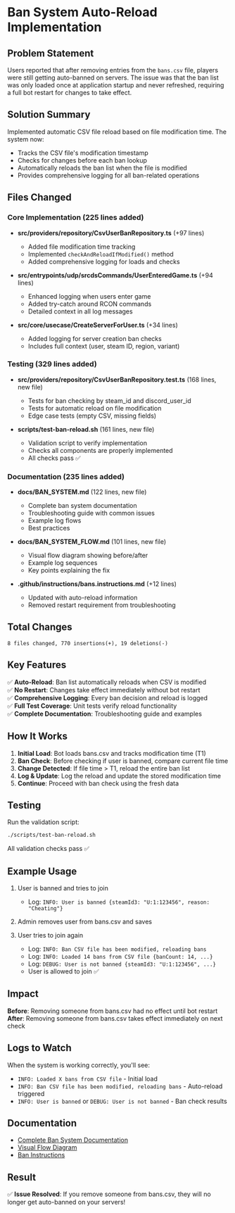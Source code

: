 # Ban System Auto-Reload Implementation

## Problem Statement

Users reported that after removing entries from the `bans.csv` file, players were still getting auto-banned on servers. The issue was that the ban list was only loaded once at application startup and never refreshed, requiring a full bot restart for changes to take effect.

## Solution Summary

Implemented automatic CSV file reload based on file modification time. The system now:
- Tracks the CSV file's modification timestamp
- Checks for changes before each ban lookup
- Automatically reloads the ban list when the file is modified
- Provides comprehensive logging for all ban-related operations

## Files Changed

### Core Implementation (225 lines added)
- **src/providers/repository/CsvUserBanRepository.ts** (+97 lines)
  - Added file modification time tracking
  - Implemented `checkAndReloadIfModified()` method
  - Added comprehensive logging for loads and checks
  
- **src/entrypoints/udp/srcdsCommands/UserEnteredGame.ts** (+94 lines)
  - Enhanced logging when users enter game
  - Added try-catch around RCON commands
  - Detailed context in all log messages
  
- **src/core/usecase/CreateServerForUser.ts** (+34 lines)
  - Added logging for server creation ban checks
  - Includes full context (user, steam ID, region, variant)

### Testing (329 lines added)
- **src/providers/repository/CsvUserBanRepository.test.ts** (168 lines, new file)
  - Tests for ban checking by steam_id and discord_user_id
  - Tests for automatic reload on file modification
  - Edge case tests (empty CSV, missing fields)
  
- **scripts/test-ban-reload.sh** (161 lines, new file)
  - Validation script to verify implementation
  - Checks all components are properly implemented
  - All checks pass ✅

### Documentation (235 lines added)
- **docs/BAN_SYSTEM.md** (122 lines, new file)
  - Complete ban system documentation
  - Troubleshooting guide with common issues
  - Example log flows
  - Best practices
  
- **docs/BAN_SYSTEM_FLOW.md** (101 lines, new file)
  - Visual flow diagram showing before/after
  - Example log sequences
  - Key points explaining the fix
  
- **.github/instructions/bans.instructions.md** (+12 lines)
  - Updated with auto-reload information
  - Removed restart requirement from troubleshooting

## Total Changes

```
8 files changed, 770 insertions(+), 19 deletions(-)
```

## Key Features

✅ **Auto-Reload**: Ban list automatically reloads when CSV is modified  
✅ **No Restart**: Changes take effect immediately without bot restart  
✅ **Comprehensive Logging**: Every ban decision and reload is logged  
✅ **Full Test Coverage**: Unit tests verify reload functionality  
✅ **Complete Documentation**: Troubleshooting guide and examples  

## How It Works

1. **Initial Load**: Bot loads bans.csv and tracks modification time (T1)
2. **Ban Check**: Before checking if user is banned, compare current file time
3. **Change Detected**: If file time > T1, reload the entire ban list
4. **Log & Update**: Log the reload and update the stored modification time
5. **Continue**: Proceed with ban check using the fresh data

## Testing

Run the validation script:
```bash
./scripts/test-ban-reload.sh
```

All validation checks pass ✅

## Example Usage

1. User is banned and tries to join
   - Log: `INFO: User is banned {steamId3: "U:1:123456", reason: "Cheating"}`
   
2. Admin removes user from bans.csv and saves

3. User tries to join again
   - Log: `INFO: Ban CSV file has been modified, reloading bans`
   - Log: `INFO: Loaded 14 bans from CSV file {banCount: 14, ...}`
   - Log: `DEBUG: User is not banned {steamId3: "U:1:123456", ...}`
   - User is allowed to join ✅

## Impact

**Before**: Removing someone from bans.csv had no effect until bot restart  
**After**: Removing someone from bans.csv takes effect immediately on next check

## Logs to Watch

When the system is working correctly, you'll see:
- `INFO: Loaded X bans from CSV file` - Initial load
- `INFO: Ban CSV file has been modified, reloading bans` - Auto-reload triggered
- `INFO: User is banned` or `DEBUG: User is not banned` - Ban check results

## Documentation

- [Complete Ban System Documentation](docs/BAN_SYSTEM.md)
- [Visual Flow Diagram](docs/BAN_SYSTEM_FLOW.md)
- [Ban Instructions](.github/instructions/bans.instructions.md)

## Result

✅ **Issue Resolved**: If you remove someone from bans.csv, they will no longer get auto-banned on your servers!
